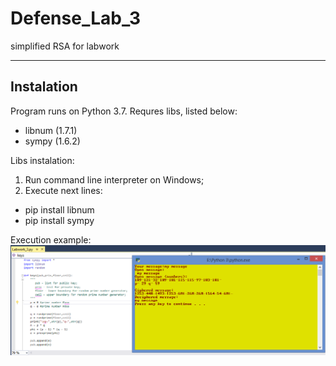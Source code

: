 # Defense_Lab_3
simplified RSA for labwork

---
Instalation
---
Program runs on Python 3.7. Requres libs, listed below:
* libnum (1.7.1)
* sympy (1.6.2)

Libs instalation:
1. Run command line interpreter on Windows;
2. Execute next lines:
  * pip install libnum
  * pip install sympy

Execution example:
![Image of console](Labwork_3/exe_example.png)
